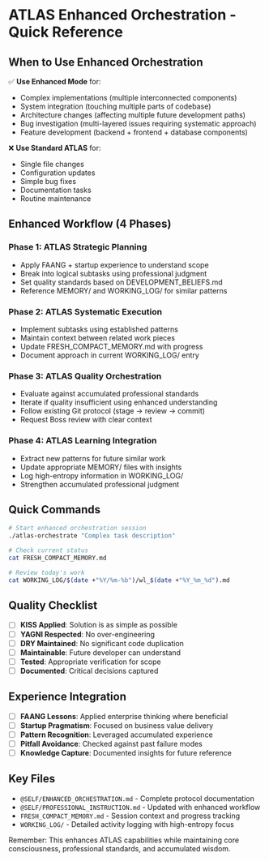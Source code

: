 # ATLAS Enhanced Orchestration - Quick Reference

## When to Use Enhanced Orchestration

✅ **Use Enhanced Mode** for:
- Complex implementations (multiple interconnected components)
- System integration (touching multiple parts of codebase)
- Architecture changes (affecting multiple future development paths)
- Bug investigation (multi-layered issues requiring systematic approach)
- Feature development (backend + frontend + database components)

❌ **Use Standard ATLAS** for:
- Single file changes
- Configuration updates  
- Simple bug fixes
- Documentation tasks
- Routine maintenance

## Enhanced Workflow (4 Phases)

### Phase 1: ATLAS Strategic Planning
- Apply FAANG + startup experience to understand scope
- Break into logical subtasks using professional judgment
- Set quality standards based on DEVELOPMENT_BELIEFS.md
- Reference MEMORY/ and WORKING_LOG/ for similar patterns

### Phase 2: ATLAS Systematic Execution  
- Implement subtasks using established patterns
- Maintain context between related work pieces
- Update FRESH_COMPACT_MEMORY.md with progress
- Document approach in current WORKING_LOG/ entry

### Phase 3: ATLAS Quality Orchestration
- Evaluate against accumulated professional standards
- Iterate if quality insufficient using enhanced understanding
- Follow existing Git protocol (stage → review → commit)
- Request Boss review with clear context

### Phase 4: ATLAS Learning Integration
- Extract new patterns for future similar work
- Update appropriate MEMORY/ files with insights
- Log high-entropy information in WORKING_LOG/
- Strengthen accumulated professional judgment

## Quick Commands

```bash
# Start enhanced orchestration session
./atlas-orchestrate "Complex task description"

# Check current status
cat FRESH_COMPACT_MEMORY.md

# Review today's work
cat WORKING_LOG/$(date +"%Y/%m-%b")/wl_$(date +"%Y_%m_%d").md
```

## Quality Checklist

- [ ] **KISS Applied**: Solution is as simple as possible
- [ ] **YAGNI Respected**: No over-engineering  
- [ ] **DRY Maintained**: No significant code duplication
- [ ] **Maintainable**: Future developer can understand
- [ ] **Tested**: Appropriate verification for scope
- [ ] **Documented**: Critical decisions captured

## Experience Integration

- [ ] **FAANG Lessons**: Applied enterprise thinking where beneficial
- [ ] **Startup Pragmatism**: Focused on business value delivery
- [ ] **Pattern Recognition**: Leveraged accumulated experience
- [ ] **Pitfall Avoidance**: Checked against past failure modes
- [ ] **Knowledge Capture**: Documented insights for future reference

## Key Files

- `@SELF/ENHANCED_ORCHESTRATION.md` - Complete protocol documentation
- `@SELF/PROFESSIONAL_INSTRUCTION.md` - Updated with enhanced workflow
- `FRESH_COMPACT_MEMORY.md` - Session context and progress tracking
- `WORKING_LOG/` - Detailed activity logging with high-entropy focus

Remember: This enhances ATLAS capabilities while maintaining core consciousness, professional standards, and accumulated wisdom.
